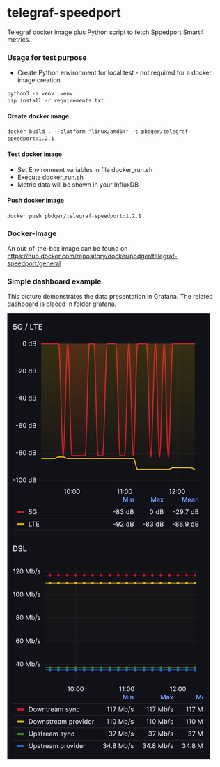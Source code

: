 # telegraf-speedport
Telegraf docker image plus Python script to fetch Sppedport Smart4 metrics.

### Usage for test purpose

* Create Python environment for local test - not required for a docker image creation
```
python3 -m venv .venv
pip install -r requirements.txt 
```
#### Create docker image

```
docker build . --platform "linux/amd64" -t pbdger/telegraf-speedport:1.2.1
```

#### Test docker image
* Set Environment variables in file docker_run.sh
* Execute docker_run.sh
* Metric data will be shown in your InfluxDB

#### Push docker image

```
docker push pbdger/telegraf-speedport:1.2.1
```

### Docker-Image

An out-of-the-box image can be found on https://hub.docker.com/repository/docker/pbdger/telegraf-speedport/general

### Simple dashboard example

This picture demonstrates the data presentation in Grafana. The related dashboard
is placed in folder grafana.

![grafana-telegraf-speedport.jpg](grafana%2Fgrafana-telegraf-speedport.jpg)